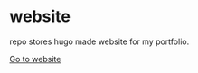 # website
repo stores hugo made website for my portfolio.

[Go to website](https://samoliverschumacher.github.io/website/)
